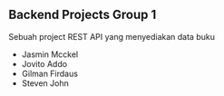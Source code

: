 ## Backend Projects Group 1

Sebuah project REST API yang menyediakan data buku

- Jasmin Mcckel
- Jovito Addo
- Gilman Firdaus
- Steven John
